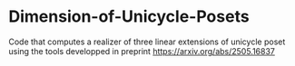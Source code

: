 # Dimension-of-Unicycle-Posets
Code that computes a realizer of three linear extensions of unicycle poset using the tools developped in preprint https://arxiv.org/abs/2505.16837
